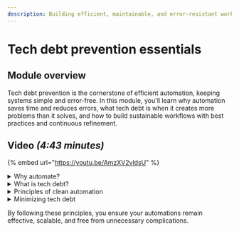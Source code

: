 ```yaml
---
description: Building efficient, maintainable, and error-resistant workflows.
---
```


# Tech debt prevention essentials

## Module overview

Tech debt prevention is the cornerstone of efficient automation, keeping systems simple and error-free. In this module, you'll learn why automation saves time and reduces errors, what tech debt is when it creates more problems than it solves, and how to build sustainable workflows with best practices and continuous refinement.

## Video _(4:43 minutes)_

{% embed url="https://youtu.be/AmzXV2vldsU" %}

<details>

<summary>Why automate? </summary>

Automation saves time, reduces errors, and boosts efficiency by handling repetitive tasks so you can focus on higher-level work.

</details>

<details>

<summary>What is tech debt? </summary>

Tech debt occurs when automation creates more problems than it solves—often due to complexity, poor planning, or rushed development.

</details>

<details>

<summary>Principles of clean automation</summary>

These guidelines help keep your automation robust:

* **Keep it simple** – Avoid unnecessary complexity in workflows.
* **Ensure maintainability and reusability** – Build automations that are easy to update and scale.
* **Plan for errors and logging** – Incorporate error handling and tracking from the start.
* **Document and test thoroughly** – Maintain clarity and reliability through proper documentation and testing.

</details>

<details>

<summary>Minimizing tech debt</summary>

Keep your automations efficient and sustainable by:

* **Identifying risks early** – Spot potential issues before they impact workflows.
* **Following best practices** – Use proven strategies to streamline automation.
* **Continuously refining automations** – Regularly review and improve your processes.

</details>

By following these principles, you ensure your automations remain effective, scalable, and free from unnecessary complications.
